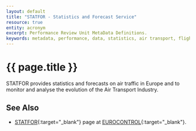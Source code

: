 ```yaml
---
layout: default
title: "STATFOR - Statistics and Forecast Service"
resource: true
entity: acronym
excerpt: Performance Review Unit MetaData Definitions.
keywords: metadata, performance, data, statistics, air transport, flights, europe, delay, CODA
---
```

# {{ page.title }}

STATFOR provides statistics and forecasts on air traffic in Europe
and to monitor and analyse the evolution of the Air Transport Industry.

## See Also

* [STATFOR][statforECTRL]{:target="_blank"} page at [EUROCONTROL][ectrl]{:target="_blank"}.

[statforECTRL]: <http://www.eurocontrol.int/statfor> "STATFOR - EUROCONTROL"
[ectrl]: <https://www.eurocontrol.int/> "EUROCONTROL"